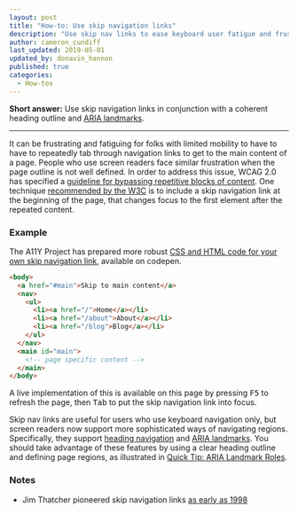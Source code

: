 ```yaml
---
layout: post
title: "How-to: Use skip navigation links"
description: "Use skip nav links to ease keyboard user fatigue and frustration."
author: cameron_cundiff
last_updated: 2019-05-01
updated_by: donavin_hannon
published: true
categories:
  - How-tos
---
```

**Short answer:** Use skip navigation links in conjunction with a coherent heading outline and [ARIA landmarks](/posts/aria-landmark-roles/).

---

It can be frustrating and fatiguing for folks with limited mobility to have to have to repeatedly tab through navigation links to get to the main content of a page. People who use screen readers face similar frustration when the page outline is not well defined. In order to address this issue, WCAG 2.0 has specified a [guideline for bypassing repetitive blocks of content](https://www.w3.org/TR/UNDERSTANDING-WCAG20/navigation-mechanisms-skip.html). One technique [recommended by the W3C](https://www.w3.org/TR/2012/NOTE-WCAG20-TECHS-20120103/G1) is to include a skip navigation link at the beginning of the page, that changes focus to the first element after the repeated content.

### Example
The A11Y Project has prepared more robust [CSS and HTML code for your own skip navigation link](https://codepen.io/joe-watkins/pen/rjhiK), available on codepen.

```html
<body>
  <a href="#main">Skip to main content</a>
  <nav>
    <ul>
      <li><a href="/">Home</a></li>
      <li><a href="/about">About</a></li>
      <li><a href="/blog">Blog</a></li>
    </ul>
  </nav>
  <main id="main">
    <!-- page specific content -->
  </main>
</body>
```

A live implementation of this is available on this page by pressing <kbd>F5</kbd> to refresh the page, then <kbd>Tab</kbd> to put the skip navigation link into focus.

Skip nav links are useful for users who use keyboard navigation only, but screen readers now support more sophisticated ways of navigating regions. Specifically, they support [heading navigation](https://www.w3.org/TR/2012/NOTE-WCAG20-TECHS-20120103/H69) and [ARIA landmarks](https://www.w3.org/WAI/intro/aria). You should take advantage of these features by using a clear heading outline and defining page regions, as illustrated in [Quick Tip: ARIA Landmark Roles](https://a11yproject.com/posts/aria-landmark-roles/).

### Notes
* Jim Thatcher pioneered skip navigation links [as early as 1998](https://www.jimthatcher.com/skipnavold.htm)
